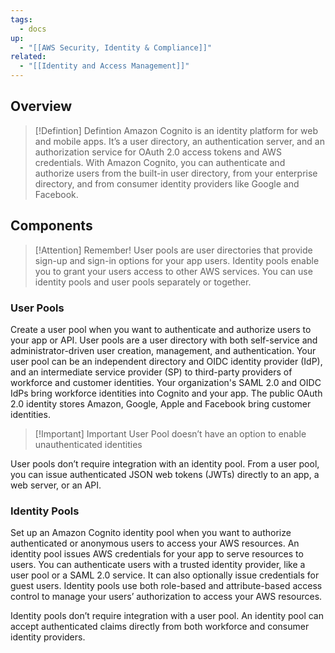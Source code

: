 ```yaml
---
tags:
  - docs
up:
  - "[[AWS Security, Identity & Compliance]]"
related:
  - "[[Identity and Access Management]]"
---
```

## Overview

>[!Defintion] Defintion
>Amazon Cognito is an identity platform for web and mobile apps. It’s a user directory, an authentication server, and an authorization service for OAuth 2.0 access tokens and AWS credentials. With Amazon Cognito, you can authenticate and authorize users from the built-in user directory, from your enterprise directory, and from consumer identity providers like Google and Facebook.

## Components


> [!Attention] Remember!
> User pools are user directories that provide sign-up and sign-in options for your app users. Identity pools enable you to grant your users access to other AWS services. You can use identity pools and user pools separately or together.

### User Pools

Create a user pool when you want to authenticate and authorize users to your app or API. User pools are a user directory with both self-service and administrator-driven user creation, management, and authentication. Your user pool can be an independent directory and OIDC identity provider (IdP), and an intermediate service provider (SP) to third-party providers of workforce and customer identities. Your organization's SAML 2.0 and OIDC IdPs bring workforce identities into Cognito and your app. The public OAuth 2.0 identity stores Amazon, Google, Apple and Facebook bring customer identities.


> [!Important] Important
> User Pool doesn’t have an option to enable unauthenticated identities


User pools don’t require integration with an identity pool. From a user pool, you can issue authenticated JSON web tokens (JWTs) directly to an app, a web server, or an API.

### Identity Pools

Set up an Amazon Cognito identity pool when you want to authorize authenticated or anonymous users to access your AWS resources. An identity pool issues AWS credentials for your app to serve resources to users. You can authenticate users with a trusted identity provider, like a user pool or a SAML 2.0 service. It can also optionally issue credentials for guest users. Identity pools use both role-based and attribute-based access control to manage your users’ authorization to access your AWS resources.

Identity pools don’t require integration with a user pool. An identity pool can accept authenticated claims directly from both workforce and consumer identity providers.



